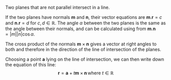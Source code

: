 Two planes that are not parallel intersect in a line.

If the two planes have normals ${\mathbf{m}}$ and ${\mathbf{n}}$, their
vector equations are ${\mathbf{m}}.{\mathbf{r}}=c$ and
${\mathbf{n}}.{\mathbf{r}}=d$ for $c,d \in \mathbb{R}$. The angle
$\alpha$ between the two planes is the same as the angle between their
normals, and can be calculated using from
${\mathbf{m}}.{\mathbf{n}} = |m||n|\cos \alpha$.

The cross product of the normals ${\mathbf{m}} \times {\mathbf{n}}$
gives a vector at right angles to both and therefore in the direction of
the line of intersection of the planes.

Choosing a point ${\mathbf{a}}$ lying on the line of intersection, we
can then write down the equation of this line:
$${\mathbf{r}} = {\mathbf{a}} + t{\mathbf{m}} \times {\mathbf{n}} \,\mbox{where } t \in \mathbb{R}$$
